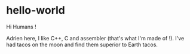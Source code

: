 # hello-world

Hi Humans !

Adrien here, I like C++, C and assembler (that's what I'm made of !).
I've had tacos on the moon and find them superior to Earth tacos.
